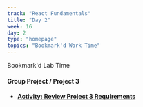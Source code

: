 ```yaml
---
track: "React Fundamentals"
title: "Day 2"
week: 16
day: 2
type: "homepage"
topics: "Bookmark'd Work Time"
---
```


Bookmark'd Lab Time

#### Group Project / Project 3
- [**Activity: Review Project 3 Requirements**](/unit-projects/unit-three-project-requirements)
